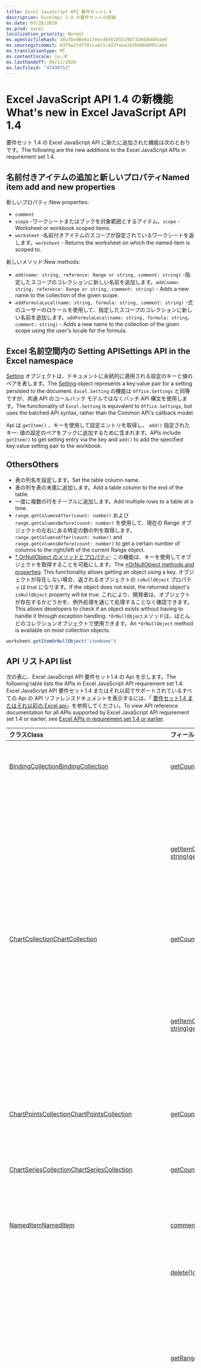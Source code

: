 ```yaml
---
title: Excel JavaScript API 要件セット1.4
description: ExcelApi 1.4 の要件セットの詳細
ms.date: 07/28/2020
ms.prod: excel
localization_priority: Normal
ms.openlocfilehash: a0a7be48e8a17ebcd650185519b7330ddb6041e0
ms.sourcegitcommit: 83f9a2fdff81ca421cd23feea103b9b60895cab4
ms.translationtype: MT
ms.contentlocale: ja-JP
ms.lasthandoff: 09/11/2020
ms.locfileid: "47430752"
---
```

# <a name="whats-new-in-excel-javascript-api-14"></a><span data-ttu-id="5233e-103">Excel JavaScript API 1.4 の新機能</span><span class="sxs-lookup"><span data-stu-id="5233e-103">What's new in Excel JavaScript API 1.4</span></span>

<span data-ttu-id="5233e-104">要件セット 1.4 の Excel JavaScript API に新たに追加された機能は次のとおりです。</span><span class="sxs-lookup"><span data-stu-id="5233e-104">The following are the new additions to the Excel JavaScript APIs in requirement set 1.4.</span></span>

## <a name="named-item-add-and-new-properties"></a><span data-ttu-id="5233e-105">名前付きアイテムの追加と新しいプロパティ</span><span class="sxs-lookup"><span data-stu-id="5233e-105">Named item add and new properties</span></span>

<span data-ttu-id="5233e-106">新しいプロパティ:</span><span class="sxs-lookup"><span data-stu-id="5233e-106">New properties:</span></span>

* `comment`
* <span data-ttu-id="5233e-107">`scope` -ワークシートまたはブックを対象範囲とするアイテム。</span><span class="sxs-lookup"><span data-stu-id="5233e-107">`scope` - Worksheet or workbook scoped items.</span></span>
* <span data-ttu-id="5233e-108">`worksheet` -名前付きアイテムのスコープが設定されているワークシートを返します。</span><span class="sxs-lookup"><span data-stu-id="5233e-108">`worksheet` - Returns the worksheet on which the named item is scoped to.</span></span>

<span data-ttu-id="5233e-109">新しいメソッド:</span><span class="sxs-lookup"><span data-stu-id="5233e-109">New methods:</span></span>

* <span data-ttu-id="5233e-110">`add(name: string, reference: Range or string, comment: string)` -指定したスコープのコレクションに新しい名前を追加します。</span><span class="sxs-lookup"><span data-stu-id="5233e-110">`add(name: string, reference: Range or string, comment: string)` - Adds a new name to the collection of the given scope.</span></span>
* <span data-ttu-id="5233e-111">`addFormulaLocal(name: string, formula: string, comment: string)` -式のユーザーのロケールを使用して、指定したスコープのコレクションに新しい名前を追加します。</span><span class="sxs-lookup"><span data-stu-id="5233e-111">`addFormulaLocal(name: string, formula: string, comment: string)` - Adds a new name to the collection of the given scope using the user's locale for the formula.</span></span>

## <a name="settings-api-in-the-excel-namespace"></a><span data-ttu-id="5233e-112">Excel 名前空間内の Setting API</span><span class="sxs-lookup"><span data-stu-id="5233e-112">Settings API in the Excel namespace</span></span>

<span data-ttu-id="5233e-113">[Setting](/javascript/api/excel/excel.setting) オブジェクトは、ドキュメントに永続的に適用される設定のキーと値のペアを表します。</span><span class="sxs-lookup"><span data-stu-id="5233e-113">The [Setting](/javascript/api/excel/excel.setting) object represents a key:value pair for a setting persisted to the document.</span></span> <span data-ttu-id="5233e-114">`Excel.Setting` の機能は `Office.Settings` と同等ですが、共通 API のコールバック モデルではなくバッチ API 構文を使用します。</span><span class="sxs-lookup"><span data-stu-id="5233e-114">The functionality of `Excel.Setting` is equivalent to `Office.Settings`, but uses the batched API syntax, rather than the Common API's callback model.</span></span>

<span data-ttu-id="5233e-115">Api は `getItem()` 、キーを使用して設定エントリを取得し、 `add()` 指定されたキー: 値の設定のペアをブックに追加するために含まれます。</span><span class="sxs-lookup"><span data-stu-id="5233e-115">APIs include `getItem()` to get setting entry via the key and `add()` to add the specified key:value setting pair to the workbook.</span></span>

## <a name="others"></a><span data-ttu-id="5233e-116">Others</span><span class="sxs-lookup"><span data-stu-id="5233e-116">Others</span></span>

* <span data-ttu-id="5233e-117">表の列名を設定します。</span><span class="sxs-lookup"><span data-stu-id="5233e-117">Set the table column name.</span></span>
* <span data-ttu-id="5233e-118">表の列を表の末尾に追加します。</span><span class="sxs-lookup"><span data-stu-id="5233e-118">Add a table column to the end of the table.</span></span>
* <span data-ttu-id="5233e-119">一度に複数の行をテーブルに追加します。</span><span class="sxs-lookup"><span data-stu-id="5233e-119">Add multiple rows to a table at a time.</span></span>
* <span data-ttu-id="5233e-120">`range.getColumnsAfter(count: number)` および `range.getColumnsBefore(count: number)` を使用して、現在の Range オブジェクトの左右にある特定の数の列を取得します。</span><span class="sxs-lookup"><span data-stu-id="5233e-120">`range.getColumnsAfter(count: number)` and `range.getColumnsBefore(count: number)` to get a certain number of columns to the right/left of the current Range object.</span></span>
* <span data-ttu-id="5233e-121">[ \* OrNullObject のメソッドとプロパティ](../../develop/application-specific-api-model.md#ornullobject-methods-and-properties): この機能は、キーを使用してオブジェクトを取得することを可能にします。</span><span class="sxs-lookup"><span data-stu-id="5233e-121">The [\*OrNullObject methods and properties](../../develop/application-specific-api-model.md#ornullobject-methods-and-properties): This functionality allows getting an object using a key.</span></span> <span data-ttu-id="5233e-122">オブジェクトが存在しない場合、返されるオブジェクトの `isNullObject` プロパティは true になります。</span><span class="sxs-lookup"><span data-stu-id="5233e-122">If the object does not exist, the returned object's `isNullObject` property will be true.</span></span> <span data-ttu-id="5233e-123">これにより、開発者は、オブジェクトが存在するかどうかを、例外処理を通じて処理することなく確認できます。</span><span class="sxs-lookup"><span data-stu-id="5233e-123">This allows developers to check if an object exists without having to handle it through exception handling.</span></span> <span data-ttu-id="5233e-124">`*OrNullObject`メソッドは、ほとんどのコレクションオブジェクトで使用できます。</span><span class="sxs-lookup"><span data-stu-id="5233e-124">An `*OrNullObject` method is available on most collection objects.</span></span>

```js
worksheet.getItemOrNullObject("itemName")
```

## <a name="api-list"></a><span data-ttu-id="5233e-125">API リスト</span><span class="sxs-lookup"><span data-stu-id="5233e-125">API list</span></span>

<span data-ttu-id="5233e-126">次の表に、Excel JavaScript API 要件セット1.4 の Api を示します。</span><span class="sxs-lookup"><span data-stu-id="5233e-126">The following table lists the APIs in Excel JavaScript API requirement set 1.4.</span></span> <span data-ttu-id="5233e-127">Excel JavaScript API 要件セット1.4 またはそれ以前でサポートされているすべての Api の API リファレンスドキュメントを表示するには、「 [要件セット1.4 またはそれ以前の Excel api](/javascript/api/excel?view=excel-js-1.4&preserve-view=true)」を参照してください。</span><span class="sxs-lookup"><span data-stu-id="5233e-127">To view API reference documentation for all APIs supported by Excel JavaScript API requirement set 1.4 or earlier, see [Excel APIs in requirement set 1.4 or earlier](/javascript/api/excel?view=excel-js-1.4&preserve-view=true).</span></span>

| <span data-ttu-id="5233e-128">クラス</span><span class="sxs-lookup"><span data-stu-id="5233e-128">Class</span></span> | <span data-ttu-id="5233e-129">フィールド</span><span class="sxs-lookup"><span data-stu-id="5233e-129">Fields</span></span> | <span data-ttu-id="5233e-130">説明</span><span class="sxs-lookup"><span data-stu-id="5233e-130">Description</span></span> |
|:---|:---|:---|
|[<span data-ttu-id="5233e-131">BindingCollection</span><span class="sxs-lookup"><span data-stu-id="5233e-131">BindingCollection</span></span>](/javascript/api/excel/excel.bindingcollection)|[<span data-ttu-id="5233e-132">getCount()</span><span class="sxs-lookup"><span data-stu-id="5233e-132">getCount()</span></span>](/javascript/api/excel/excel.bindingcollection#getcount--)|<span data-ttu-id="5233e-133">コレクションに含まれるバインドの数を取得します。</span><span class="sxs-lookup"><span data-stu-id="5233e-133">Gets the number of bindings in the collection.</span></span>|
||[<span data-ttu-id="5233e-134">getItemOrNullObject(id: string)</span><span class="sxs-lookup"><span data-stu-id="5233e-134">getItemOrNullObject(id: string)</span></span>](/javascript/api/excel/excel.bindingcollection#getitemornullobject-id-)|<span data-ttu-id="5233e-135">ID によってバインド オブジェクトを取得します。</span><span class="sxs-lookup"><span data-stu-id="5233e-135">Gets a binding object by ID.</span></span> <span data-ttu-id="5233e-136">バインディング オブジェクトが存在しない場合は null オブジェクトを返します。</span><span class="sxs-lookup"><span data-stu-id="5233e-136">If the binding object does not exist, will return a null object.</span></span>|
|[<span data-ttu-id="5233e-137">ChartCollection</span><span class="sxs-lookup"><span data-stu-id="5233e-137">ChartCollection</span></span>](/javascript/api/excel/excel.chartcollection)|[<span data-ttu-id="5233e-138">getCount()</span><span class="sxs-lookup"><span data-stu-id="5233e-138">getCount()</span></span>](/javascript/api/excel/excel.chartcollection#getcount--)|<span data-ttu-id="5233e-139">ワークシート上のグラフの数を返します。</span><span class="sxs-lookup"><span data-stu-id="5233e-139">Returns the number of charts in the worksheet.</span></span>|
||[<span data-ttu-id="5233e-140">getItemOrNullObject(name: string)</span><span class="sxs-lookup"><span data-stu-id="5233e-140">getItemOrNullObject(name: string)</span></span>](/javascript/api/excel/excel.chartcollection#getitemornullobject-name-)|<span data-ttu-id="5233e-141">グラフ名を使用してグラフを取得します。</span><span class="sxs-lookup"><span data-stu-id="5233e-141">Gets a chart using its name.</span></span> <span data-ttu-id="5233e-142">同じ名前の複数のグラフがある場合は、最初の 1 つが返されます。</span><span class="sxs-lookup"><span data-stu-id="5233e-142">If there are multiple charts with the same name, the first one will be returned.</span></span>|
|[<span data-ttu-id="5233e-143">ChartPointsCollection</span><span class="sxs-lookup"><span data-stu-id="5233e-143">ChartPointsCollection</span></span>](/javascript/api/excel/excel.chartpointscollection)|[<span data-ttu-id="5233e-144">getCount()</span><span class="sxs-lookup"><span data-stu-id="5233e-144">getCount()</span></span>](/javascript/api/excel/excel.chartpointscollection#getcount--)|<span data-ttu-id="5233e-145">系列に含まれるグラフのポイントの数を返します。</span><span class="sxs-lookup"><span data-stu-id="5233e-145">Returns the number of chart points in the series.</span></span>|
|[<span data-ttu-id="5233e-146">ChartSeriesCollection</span><span class="sxs-lookup"><span data-stu-id="5233e-146">ChartSeriesCollection</span></span>](/javascript/api/excel/excel.chartseriescollection)|[<span data-ttu-id="5233e-147">getCount()</span><span class="sxs-lookup"><span data-stu-id="5233e-147">getCount()</span></span>](/javascript/api/excel/excel.chartseriescollection#getcount--)|<span data-ttu-id="5233e-148">コレクションに含まれるデータ系列の数を返します。</span><span class="sxs-lookup"><span data-stu-id="5233e-148">Returns the number of series in the collection.</span></span>|
|[<span data-ttu-id="5233e-149">NamedItem</span><span class="sxs-lookup"><span data-stu-id="5233e-149">NamedItem</span></span>](/javascript/api/excel/excel.nameditem)|[<span data-ttu-id="5233e-150">comment</span><span class="sxs-lookup"><span data-stu-id="5233e-150">comment</span></span>](/javascript/api/excel/excel.nameditem#comment)|<span data-ttu-id="5233e-151">この名前に関連付けられているコメントを表します。</span><span class="sxs-lookup"><span data-stu-id="5233e-151">Represents the comment associated with this name.</span></span>|
||[<span data-ttu-id="5233e-152">delete()</span><span class="sxs-lookup"><span data-stu-id="5233e-152">delete()</span></span>](/javascript/api/excel/excel.nameditem#delete--)|<span data-ttu-id="5233e-153">指定された名前を削除します。</span><span class="sxs-lookup"><span data-stu-id="5233e-153">Deletes the given name.</span></span>|
||[<span data-ttu-id="5233e-154">getRangeOrNullObject()</span><span class="sxs-lookup"><span data-stu-id="5233e-154">getRangeOrNullObject()</span></span>](/javascript/api/excel/excel.nameditem#getrangeornullobject--)|<span data-ttu-id="5233e-155">名前に関連付けられている範囲オブジェクトを返します。</span><span class="sxs-lookup"><span data-stu-id="5233e-155">Returns the range object that is associated with the name.</span></span> <span data-ttu-id="5233e-156">名前付きアイテムの型が範囲でない場合は、null オブジェクトを返します。</span><span class="sxs-lookup"><span data-stu-id="5233e-156">Returns a null object if the named item's type is not a range.</span></span>|
||[<span data-ttu-id="5233e-157">scope</span><span class="sxs-lookup"><span data-stu-id="5233e-157">scope</span></span>](/javascript/api/excel/excel.nameditem#scope)|<span data-ttu-id="5233e-158">ブックまたは特定のワークシートに対して名前のスコープを設定するかどうかを示します。</span><span class="sxs-lookup"><span data-stu-id="5233e-158">Indicates whether the name is scoped to the workbook or to a specific worksheet.</span></span> <span data-ttu-id="5233e-159">可能な値は次のとおりです。ワークシート、ブック。</span><span class="sxs-lookup"><span data-stu-id="5233e-159">Possible values are: Worksheet, Workbook.</span></span> <span data-ttu-id="5233e-160">読み取り専用です。</span><span class="sxs-lookup"><span data-stu-id="5233e-160">Read-only.</span></span>|
||[<span data-ttu-id="5233e-161">worksheet</span><span class="sxs-lookup"><span data-stu-id="5233e-161">worksheet</span></span>](/javascript/api/excel/excel.nameditem#worksheet)|<span data-ttu-id="5233e-162">名前付きのアイテムの対象になるワークシートを返します。</span><span class="sxs-lookup"><span data-stu-id="5233e-162">Returns the worksheet on which the named item is scoped to.</span></span> <span data-ttu-id="5233e-163">アイテムのスコープがブックに設定されている場合は、エラーをスローします。</span><span class="sxs-lookup"><span data-stu-id="5233e-163">Throws an error if the item is scoped to the workbook instead.</span></span>|
||[<span data-ttu-id="5233e-164">worksheetOrNullObject</span><span class="sxs-lookup"><span data-stu-id="5233e-164">worksheetOrNullObject</span></span>](/javascript/api/excel/excel.nameditem#worksheetornullobject)|<span data-ttu-id="5233e-165">名前付きのアイテムの対象になるワークシートを返します。</span><span class="sxs-lookup"><span data-stu-id="5233e-165">Returns the worksheet on which the named item is scoped to.</span></span> <span data-ttu-id="5233e-166">アイテムがブックを対象にしている場合は、null オブジェクトを返します。</span><span class="sxs-lookup"><span data-stu-id="5233e-166">Returns a null object if the item is scoped to the workbook instead.</span></span>|
|[<span data-ttu-id="5233e-167">NamedItemCollection</span><span class="sxs-lookup"><span data-stu-id="5233e-167">NamedItemCollection</span></span>](/javascript/api/excel/excel.nameditemcollection)|[<span data-ttu-id="5233e-168">add (name: string, reference: Range \| string, comment?: string)</span><span class="sxs-lookup"><span data-stu-id="5233e-168">add(name: string, reference: Range \| string, comment?: string)</span></span>](/javascript/api/excel/excel.nameditemcollection#add-name--reference--comment-)|<span data-ttu-id="5233e-169">指定のスコープのコレクションに新しい名前を追加します。</span><span class="sxs-lookup"><span data-stu-id="5233e-169">Adds a new name to the collection of the given scope.</span></span>|
||[<span data-ttu-id="5233e-170">addFormulaLocal (name: string, formula: string, comment?: string)</span><span class="sxs-lookup"><span data-stu-id="5233e-170">addFormulaLocal(name: string, formula: string, comment?: string)</span></span>](/javascript/api/excel/excel.nameditemcollection#addformulalocal-name--formula--comment-)|<span data-ttu-id="5233e-171">ユーザーのロケールを数式に使用して、指定のスコープのコレクションに新しい名前を追加します。</span><span class="sxs-lookup"><span data-stu-id="5233e-171">Adds a new name to the collection of the given scope using the user's locale for the formula.</span></span>|
||[<span data-ttu-id="5233e-172">getCount()</span><span class="sxs-lookup"><span data-stu-id="5233e-172">getCount()</span></span>](/javascript/api/excel/excel.nameditemcollection#getcount--)|<span data-ttu-id="5233e-173">コレクションに含まれる名前付きアイテムの数を取得します。</span><span class="sxs-lookup"><span data-stu-id="5233e-173">Gets the number of named items in the collection.</span></span>|
||[<span data-ttu-id="5233e-174">getItemOrNullObject(name: string)</span><span class="sxs-lookup"><span data-stu-id="5233e-174">getItemOrNullObject(name: string)</span></span>](/javascript/api/excel/excel.nameditemcollection#getitemornullobject-name-)|<span data-ttu-id="5233e-175">名前を使用して、NamedItem オブジェクトを取得します。</span><span class="sxs-lookup"><span data-stu-id="5233e-175">Gets a NamedItem object using its name.</span></span> <span data-ttu-id="5233e-176">nameditem オブジェクトが存在しない場合は null オブジェクトを返します。</span><span class="sxs-lookup"><span data-stu-id="5233e-176">If the nameditem object does not exist, will return a null object.</span></span>|
|[<span data-ttu-id="5233e-177">PivotTableCollection</span><span class="sxs-lookup"><span data-stu-id="5233e-177">PivotTableCollection</span></span>](/javascript/api/excel/excel.pivottablecollection)|[<span data-ttu-id="5233e-178">getCount()</span><span class="sxs-lookup"><span data-stu-id="5233e-178">getCount()</span></span>](/javascript/api/excel/excel.pivottablecollection#getcount--)|<span data-ttu-id="5233e-179">コレクションに含まれるピボット テーブルの数を取得します。</span><span class="sxs-lookup"><span data-stu-id="5233e-179">Gets the number of pivot tables in the collection.</span></span>|
||[<span data-ttu-id="5233e-180">getItemOrNullObject(name: string)</span><span class="sxs-lookup"><span data-stu-id="5233e-180">getItemOrNullObject(name: string)</span></span>](/javascript/api/excel/excel.pivottablecollection#getitemornullobject-name-)|<span data-ttu-id="5233e-181">名前を使用してピボットテーブルを取得します。</span><span class="sxs-lookup"><span data-stu-id="5233e-181">Gets a PivotTable by name.</span></span> <span data-ttu-id="5233e-182">PivotTable が存在しない場合は null オブジェクトを返します。</span><span class="sxs-lookup"><span data-stu-id="5233e-182">If the PivotTable does not exist, will return a null object.</span></span>|
|[<span data-ttu-id="5233e-183">Range</span><span class="sxs-lookup"><span data-stu-id="5233e-183">Range</span></span>](/javascript/api/excel/excel.range)|[<span data-ttu-id="5233e-184">getIntersectionOrNullObject (anotherRange: Range \| 文字列)</span><span class="sxs-lookup"><span data-stu-id="5233e-184">getIntersectionOrNullObject(anotherRange: Range \| string)</span></span>](/javascript/api/excel/excel.range#getintersectionornullobject-anotherrange-)|<span data-ttu-id="5233e-185">指定した範囲の長方形の交差を表す範囲オブジェクトを取得します。</span><span class="sxs-lookup"><span data-stu-id="5233e-185">Gets the range object that represents the rectangular intersection of the given ranges.</span></span> <span data-ttu-id="5233e-186">交差部分が見つからない場合は、null オブジェクトを返します。</span><span class="sxs-lookup"><span data-stu-id="5233e-186">If no intersection is found, will return a null object.</span></span>|
||[<span data-ttu-id="5233e-187">getUsedRangeOrNullObject (パラメーターの設定のみ?: boolean)</span><span class="sxs-lookup"><span data-stu-id="5233e-187">getUsedRangeOrNullObject(valuesOnly?: boolean)</span></span>](/javascript/api/excel/excel.range#getusedrangeornullobject-valuesonly-)|<span data-ttu-id="5233e-p113">指定した範囲オブジェクトのうち使用されている範囲を返します。範囲内に使用済みのセルがない場合、この関数は null オブジェクトを返します。</span><span class="sxs-lookup"><span data-stu-id="5233e-p113">Returns the used range of the given range object. If there are no used cells within the range, this function will return a null object.</span></span>|
|[<span data-ttu-id="5233e-190">RangeViewCollection</span><span class="sxs-lookup"><span data-stu-id="5233e-190">RangeViewCollection</span></span>](/javascript/api/excel/excel.rangeviewcollection)|[<span data-ttu-id="5233e-191">getCount()</span><span class="sxs-lookup"><span data-stu-id="5233e-191">getCount()</span></span>](/javascript/api/excel/excel.rangeviewcollection#getcount--)|<span data-ttu-id="5233e-192">コレクションに含まれる RangeView オブジェクトの数を取得します。</span><span class="sxs-lookup"><span data-stu-id="5233e-192">Gets the number of RangeView objects in the collection.</span></span>|
|[<span data-ttu-id="5233e-193">設定</span><span class="sxs-lookup"><span data-stu-id="5233e-193">Setting</span></span>](/javascript/api/excel/excel.setting)|[<span data-ttu-id="5233e-194">delete()</span><span class="sxs-lookup"><span data-stu-id="5233e-194">delete()</span></span>](/javascript/api/excel/excel.setting#delete--)|<span data-ttu-id="5233e-195">設定を削除します。</span><span class="sxs-lookup"><span data-stu-id="5233e-195">Deletes the setting.</span></span>|
||[<span data-ttu-id="5233e-196">key</span><span class="sxs-lookup"><span data-stu-id="5233e-196">key</span></span>](/javascript/api/excel/excel.setting#key)|<span data-ttu-id="5233e-197">Setting の ID を表すキーを返します。</span><span class="sxs-lookup"><span data-stu-id="5233e-197">Returns the key that represents the id of the Setting.</span></span> <span data-ttu-id="5233e-198">読み取り専用です。</span><span class="sxs-lookup"><span data-stu-id="5233e-198">Read-only.</span></span>|
||[<span data-ttu-id="5233e-199">value</span><span class="sxs-lookup"><span data-stu-id="5233e-199">value</span></span>](/javascript/api/excel/excel.setting#value)|<span data-ttu-id="5233e-200">この設定に格納されている値を表します。</span><span class="sxs-lookup"><span data-stu-id="5233e-200">Represents the value stored for this setting.</span></span>|
|[<span data-ttu-id="5233e-201">SettingCollection</span><span class="sxs-lookup"><span data-stu-id="5233e-201">SettingCollection</span></span>](/javascript/api/excel/excel.settingcollection)|[<span data-ttu-id="5233e-202">add (key: string, value: string \| number \| boolean \| Date \| Array <any> \| any)</span><span class="sxs-lookup"><span data-stu-id="5233e-202">add(key: string, value: string \| number \| boolean \| Date \| Array<any> \| any)</span></span>](/javascript/api/excel/excel.settingcollection#add-key--value-)|<span data-ttu-id="5233e-203">指定した設定をブックに設定または追加します。</span><span class="sxs-lookup"><span data-stu-id="5233e-203">Sets or adds the specified setting to the workbook.</span></span>|
||[<span data-ttu-id="5233e-204">getCount()</span><span class="sxs-lookup"><span data-stu-id="5233e-204">getCount()</span></span>](/javascript/api/excel/excel.settingcollection#getcount--)|<span data-ttu-id="5233e-205">コレクションに含まれる設定の数を取得します。</span><span class="sxs-lookup"><span data-stu-id="5233e-205">Gets the number of Settings in the collection.</span></span>|
||[<span data-ttu-id="5233e-206">getItem(key: string)</span><span class="sxs-lookup"><span data-stu-id="5233e-206">getItem(key: string)</span></span>](/javascript/api/excel/excel.settingcollection#getitem-key-)|<span data-ttu-id="5233e-207">キーに基づいて設定エントリを取得します。</span><span class="sxs-lookup"><span data-stu-id="5233e-207">Gets a Setting entry via the key.</span></span>|
||[<span data-ttu-id="5233e-208">getItemOrNullObject(key: string)</span><span class="sxs-lookup"><span data-stu-id="5233e-208">getItemOrNullObject(key: string)</span></span>](/javascript/api/excel/excel.settingcollection#getitemornullobject-key-)|<span data-ttu-id="5233e-209">キーから Setting エントリを取得します。</span><span class="sxs-lookup"><span data-stu-id="5233e-209">Gets a Setting entry via the key.</span></span> <span data-ttu-id="5233e-210">Setting が存在しない場合は null オブジェクトを返します。</span><span class="sxs-lookup"><span data-stu-id="5233e-210">If the Setting does not exist, will return a null object.</span></span>|
||[<span data-ttu-id="5233e-211">items</span><span class="sxs-lookup"><span data-stu-id="5233e-211">items</span></span>](/javascript/api/excel/excel.settingcollection#items)|<span data-ttu-id="5233e-212">このコレクション内に読み込まれた子アイテムを取得します。</span><span class="sxs-lookup"><span data-stu-id="5233e-212">Gets the loaded child items in this collection.</span></span>|
||[<span data-ttu-id="5233e-213">onSettingsChanged</span><span class="sxs-lookup"><span data-stu-id="5233e-213">onSettingsChanged</span></span>](/javascript/api/excel/excel.settingcollection#onsettingschanged)|<span data-ttu-id="5233e-214">ドキュメント内の設定が変更されるときに発生します。</span><span class="sxs-lookup"><span data-stu-id="5233e-214">Occurs when the Settings in the document are changed.</span></span>|
|[<span data-ttu-id="5233e-215">SettingsChangedEventArgs</span><span class="sxs-lookup"><span data-stu-id="5233e-215">SettingsChangedEventArgs</span></span>](/javascript/api/excel/excel.settingschangedeventargs)|[<span data-ttu-id="5233e-216">settings</span><span class="sxs-lookup"><span data-stu-id="5233e-216">settings</span></span>](/javascript/api/excel/excel.settingschangedeventargs#settings)|<span data-ttu-id="5233e-217">SettingsChanged イベントが発生したバインドを表す Setting オブジェクトを取得します。</span><span class="sxs-lookup"><span data-stu-id="5233e-217">Gets the Setting object that represents the binding that raised the SettingsChanged event</span></span>|
|[<span data-ttu-id="5233e-218">TableCollection</span><span class="sxs-lookup"><span data-stu-id="5233e-218">TableCollection</span></span>](/javascript/api/excel/excel.tablecollection)|[<span data-ttu-id="5233e-219">getCount()</span><span class="sxs-lookup"><span data-stu-id="5233e-219">getCount()</span></span>](/javascript/api/excel/excel.tablecollection#getcount--)|<span data-ttu-id="5233e-220">コレクションに含まれるテーブルの数を取得します。</span><span class="sxs-lookup"><span data-stu-id="5233e-220">Gets the number of tables in the collection.</span></span>|
||[<span data-ttu-id="5233e-221">getItemOrNullObject(key: string)</span><span class="sxs-lookup"><span data-stu-id="5233e-221">getItemOrNullObject(key: string)</span></span>](/javascript/api/excel/excel.tablecollection#getitemornullobject-key-)|<span data-ttu-id="5233e-222">名前または ID でテーブルを取得します。</span><span class="sxs-lookup"><span data-stu-id="5233e-222">Gets a table by Name or ID.</span></span> <span data-ttu-id="5233e-223">テーブルが存在しない場合は null オブジェクトを返します。</span><span class="sxs-lookup"><span data-stu-id="5233e-223">If the table does not exist, will return a null object.</span></span>|
|[<span data-ttu-id="5233e-224">TableColumnCollection</span><span class="sxs-lookup"><span data-stu-id="5233e-224">TableColumnCollection</span></span>](/javascript/api/excel/excel.tablecolumncollection)|[<span data-ttu-id="5233e-225">getCount()</span><span class="sxs-lookup"><span data-stu-id="5233e-225">getCount()</span></span>](/javascript/api/excel/excel.tablecolumncollection#getcount--)|<span data-ttu-id="5233e-226">表の列数を取得します。</span><span class="sxs-lookup"><span data-stu-id="5233e-226">Gets the number of columns in the table.</span></span>|
||[<span data-ttu-id="5233e-227">getItemOrNullObject (key: number \| 文字列)</span><span class="sxs-lookup"><span data-stu-id="5233e-227">getItemOrNullObject(key: number \| string)</span></span>](/javascript/api/excel/excel.tablecolumncollection#getitemornullobject-key-)|<span data-ttu-id="5233e-228">名前または ID によって、列オブジェクトを取得します。</span><span class="sxs-lookup"><span data-stu-id="5233e-228">Gets a column object by Name or ID.</span></span> <span data-ttu-id="5233e-229">列が存在しない場合は null オブジェクトを返します。</span><span class="sxs-lookup"><span data-stu-id="5233e-229">If the column does not exist, will return a null object.</span></span>|
|[<span data-ttu-id="5233e-230">TableRowCollection</span><span class="sxs-lookup"><span data-stu-id="5233e-230">TableRowCollection</span></span>](/javascript/api/excel/excel.tablerowcollection)|[<span data-ttu-id="5233e-231">getCount()</span><span class="sxs-lookup"><span data-stu-id="5233e-231">getCount()</span></span>](/javascript/api/excel/excel.tablerowcollection#getcount--)|<span data-ttu-id="5233e-232">表の行数を取得します。</span><span class="sxs-lookup"><span data-stu-id="5233e-232">Gets the number of rows in the table.</span></span>|
|[<span data-ttu-id="5233e-233">ブック</span><span class="sxs-lookup"><span data-stu-id="5233e-233">Workbook</span></span>](/javascript/api/excel/excel.workbook)|[<span data-ttu-id="5233e-234">settings</span><span class="sxs-lookup"><span data-stu-id="5233e-234">settings</span></span>](/javascript/api/excel/excel.workbook#settings)|<span data-ttu-id="5233e-235">ブックに関連付けられている Setting のコレクションを表します。</span><span class="sxs-lookup"><span data-stu-id="5233e-235">Represents a collection of Settings associated with the workbook.</span></span> <span data-ttu-id="5233e-236">読み取り専用です。</span><span class="sxs-lookup"><span data-stu-id="5233e-236">Read-only.</span></span>|
|[<span data-ttu-id="5233e-237">ワークシート</span><span class="sxs-lookup"><span data-stu-id="5233e-237">Worksheet</span></span>](/javascript/api/excel/excel.worksheet)|[<span data-ttu-id="5233e-238">getUsedRangeOrNullObject (パラメーターの設定のみ?: boolean)</span><span class="sxs-lookup"><span data-stu-id="5233e-238">getUsedRangeOrNullObject(valuesOnly?: boolean)</span></span>](/javascript/api/excel/excel.worksheet#getusedrangeornullobject-valuesonly-)|<span data-ttu-id="5233e-p119">使用範囲とは、値または書式設定が割り当たっているすべてのセルを包含する最小の範囲です。ワークシート全体が空白の場合、この関数は null オブジェクトを返します。</span><span class="sxs-lookup"><span data-stu-id="5233e-p119">The used range is the smallest range that encompasses any cells that have a value or formatting assigned to them. If the entire worksheet is blank, this function will return a null object.</span></span>|
||[<span data-ttu-id="5233e-241">names</span><span class="sxs-lookup"><span data-stu-id="5233e-241">names</span></span>](/javascript/api/excel/excel.worksheet#names)|<span data-ttu-id="5233e-242">現在のワークシートにスコープされている名前のコレクション。</span><span class="sxs-lookup"><span data-stu-id="5233e-242">Collection of names scoped to the current worksheet.</span></span> <span data-ttu-id="5233e-243">読み取り専用です。</span><span class="sxs-lookup"><span data-stu-id="5233e-243">Read-only.</span></span>|
|[<span data-ttu-id="5233e-244">WorksheetCollection</span><span class="sxs-lookup"><span data-stu-id="5233e-244">WorksheetCollection</span></span>](/javascript/api/excel/excel.worksheetcollection)|[<span data-ttu-id="5233e-245">getCount (visibleOnly?: boolean)</span><span class="sxs-lookup"><span data-stu-id="5233e-245">getCount(visibleOnly?: boolean)</span></span>](/javascript/api/excel/excel.worksheetcollection#getcount-visibleonly-)|<span data-ttu-id="5233e-246">コレクションに含まれるワークシートの数を取得します。</span><span class="sxs-lookup"><span data-stu-id="5233e-246">Gets the number of worksheets in the collection.</span></span>|
||[<span data-ttu-id="5233e-247">getItemOrNullObject(key: string)</span><span class="sxs-lookup"><span data-stu-id="5233e-247">getItemOrNullObject(key: string)</span></span>](/javascript/api/excel/excel.worksheetcollection#getitemornullobject-key-)|<span data-ttu-id="5233e-248">名前または ID を使用して、ワークシート オブジェクトを取得します。</span><span class="sxs-lookup"><span data-stu-id="5233e-248">Gets a worksheet object using its Name or ID.</span></span> <span data-ttu-id="5233e-249">ワークシートが存在しない場合は null オブジェクトを返します。</span><span class="sxs-lookup"><span data-stu-id="5233e-249">If the worksheet does not exist, will return a null object.</span></span>|

## <a name="see-also"></a><span data-ttu-id="5233e-250">関連項目</span><span class="sxs-lookup"><span data-stu-id="5233e-250">See also</span></span>

- [<span data-ttu-id="5233e-251">Excel JavaScript API リファレンス ドキュメント</span><span class="sxs-lookup"><span data-stu-id="5233e-251">Excel JavaScript API Reference Documentation</span></span>](/javascript/api/excel?view=excel-js-1.4&preserve-view=true)
- [<span data-ttu-id="5233e-252">Excel JavaScript API の要件セット</span><span class="sxs-lookup"><span data-stu-id="5233e-252">Excel JavaScript API requirement sets</span></span>](./excel-api-requirement-sets.md)
